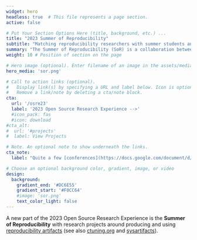 ```yaml
---
widget: hero
headless: true  # This file represents a page section.
active: false

# Put Your Section Options Here (title, background, etc.) ...
title: "2023 Summer of Reproducibility"
subtitle: "Matching reproducibility researchers with summer students and sponsors."
summary: "The Summer of Reproducibility (SoR) is a collaboration between the Open Source Research Experience (OSRE) organized by the OSPO UC Santa Cruz and the REPETO project. SoR provides summer support for undergraduate and graduate students contributing to open source research efforts. The goal of the program is to seed open source research efforts in reproducibility. Our participation in the Google Summer of Code is included as part of this mentorship program."
weight: 10 # Position of section on the page

# Hero image (optional). Enter filename of an image in the assets/media/ folder.
hero_media: 'sor.png'

# Call to action links (optional).
#   Display link(s) by specifying a URL and label below. Icon is optional for `cta`.
#   Remove a link/note by deleting a cta/note block.
cta:
  url: '/osre23'
  label: '2023 Open Source Research Experience -->'
  #icon_pack: fas
  #icon: download
#cta_alt:
#  url: '#projects'
#  label: View Projects

# Note. An optional note to show underneath the links.
cta_note:
  label: "Quite a few [conferences](https://docs.google.com/document/d/1--Q2D0YwgNxqUfQjJohni61d554r3HpPmnjUSaKRRKQ/edit?usp=sharing) are now offering awards for reproducibility artifacts. This encourages authors to *produce* reproducibility artifacts. There is great potential for *using* these artifacts not only for validating research results but also as teaching tools in classrooms and as baselines in research labs. Making producing and using reproducibility artifacts easier can significantly accelerate the rate of insights. The Summer of Reproducibility gives summer students the opportunity to help out in this cutting-edge effort and acquire valuable skills related to reproducibility. The Summer of Reproducibility (SoR) is a collaboration between the Open Source Research Experience (OSRE) organized by the OSPO UC Santa Cruz and the REPETO project. SoR provides support for undergraduate and graduate students contributing to open source research efforts. The goal of the program is to help make computational research efforts reproducible. The REPETO project is funded by the [NSF FAIROS RCN program](https://beta.nsf.gov/funding/opportunities/findable-accessible-interoperable-reusable-open) and is a collaboration of [Kate Keahey, U Chicago (lead PI), Haryadi Gunawi, U Chicago (co-PI)](https://www.nsf.gov/awardsearch/showAward?AWD_ID=2226406), [Carlos Maltzahn, UC Santa Cruz (PI)](https://www.nsf.gov/awardsearch/showAward?AWD_ID=2226407), and [Fraida Fund, NYU Tandon (PI)](https://www.nsf.gov/awardsearch/showAward?AWD_ID=2226408)."

# Choose an optional background color, gradient, image, or video
design:
  background:
    gradient_end: '#DC6E55'
    gradient_start: '#F0CC64'
    #image: 'sor.png'
    text_color_light: false
---
```


A new part of the 2023 Open Source Research Experience is the **Summer of Reproducibility** with research projects around producing and using [reproducibility artifacts](https://www.acm.org/publications/policies/artifact-review-and-badging-current) (see also [ctuning.org](https://ctuning.org/ae/) and [sysartifacts](https://sysartifacts.github.io)). 
